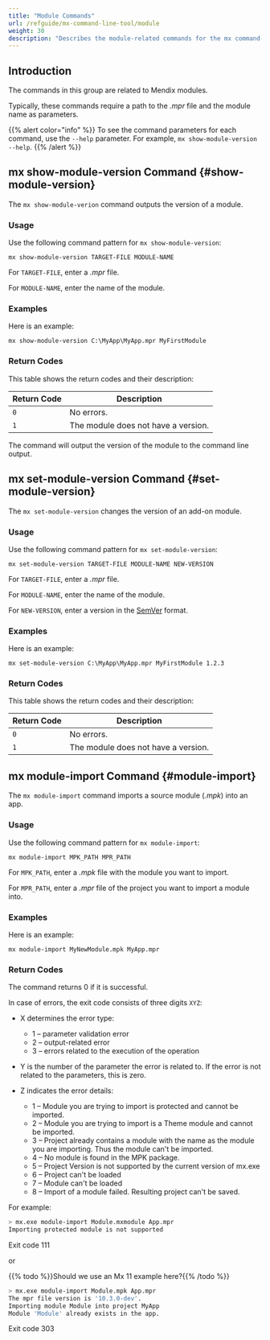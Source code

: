 ```yaml
---
title: "Module Commands"
url: /refguide/mx-command-line-tool/module
weight: 30
description: "Describes the module-related commands for the mx command-line tool."
---
```


## Introduction

The commands in this group are related to Mendix modules.

Typically, these commands require a path to the *.mpr* file and the module name as parameters.

{{% alert color="info" %}}
To see the command parameters for each command, use the `--help` parameter. For example, `mx show-module-version --help`.
{{% /alert %}}

## mx show-module-version Command {#show-module-version}

The `mx show-module-verion` command outputs the version of a module.

### Usage

Use the following command pattern for `mx show-module-version`:

`mx show-module-version TARGET-FILE MODULE-NAME` 

For `TARGET-FILE`, enter a *.mpr* file.

For `MODULE-NAME`, enter the name of the module.

### Examples

Here is an example:

`mx show-module-version C:\MyApp\MyApp.mpr MyFirstModule`

### Return Codes

This table shows the return codes and their description:

| Return Code | Description |
| --- | --- |
| `0` | No errors. |
| `1` | The module does not have a version. |

The command will output the version of the module to the command line output.

## mx set-module-version Command {#set-module-version}

The `mx set-module-version` changes the version of an add-on module.

### Usage

Use the following command pattern for `mx set-module-version`:

`mx set-module-version TARGET-FILE MODULE-NAME NEW-VERSION` 

For `TARGET-FILE`, enter a *.mpr* file.

For `MODULE-NAME`, enter the name of the module.

For `NEW-VERSION`, enter a version in the [SemVer](https://semver.org) format.

### Examples

Here is an example:

`mx set-module-version C:\MyApp\MyApp.mpr MyFirstModule 1.2.3`

### Return Codes

This table shows the return codes and their description:

| Return Code | Description |
| --- | --- |
| `0` | No errors. |
| `1` | The module does not have a version. |

## mx module-import Command {#module-import}

The `mx module-import` command imports a source module (*.mpk*) into an app.

### Usage

Use the following command pattern for `mx module-import`:

`mx module-import MPK_PATH MPR_PATH` 

For `MPK_PATH`, enter a *.mpk* file with the module you want to import.

For `MPR_PATH`, enter a *.mpr* file of the project you want to import a module into.

### Examples

Here is an example:

`mx module-import MyNewModule.mpk MyApp.mpr`

### Return Codes

The command returns 0 if it is successful.

In case of errors, the exit code consists of three digits `XYZ`:

* X determines the error type:

    * 1 – parameter validation error
    * 2 – output-related error
    * 3 – errors related to the execution of the operation

* Y is the number of the parameter the error is related to. If the error is not related to the parameters, this is zero.

* Z indicates the error details:

    * 1 – Module you are trying to import is protected and cannot be imported.
    * 2 – Module you are trying to import is a Theme module and cannot be imported.
    * 3 – Project already contains a module with the name as the module you are importing. Thus the module can't be imported.
    * 4 – No module is found in the MPK package.
    * 5 – Project Version is not supported by the current version of mx.exe
    * 6 – Project can't be loaded
    * 7 – Module can't be loaded
    * 8 – Import of a module failed. Resulting project can't be saved.

For example:

```bash
> mx.exe module-import Module.mxmodule App.mpr
Importing protected module is not supported
```

Exit code 111

or

{{% todo %}}Should we use an Mx 11 example here?{{% /todo %}}

```bash
> mx.exe module-import Module.mpk App.mpr
The mpr file version is '10.3.0-dev'.
Importing module Module into project MyApp
Module 'Module' already exists in the app.
```

Exit code 303
